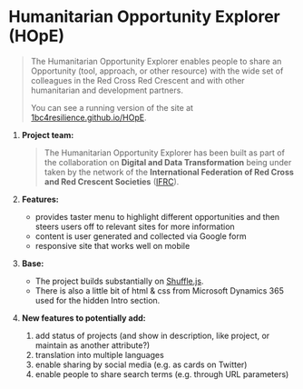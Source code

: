 # Humanitarian Opportunity Explorer (HOpE)
>The Humanitarian Opportunity Explorer enables people to share an Opportunity (tool, approach, or other resource) with the wide set of colleagues in the Red Cross Red Crescent and with other humanitarian and development partners.
>
>You can see a running version of the site at [1bc4resilience.github.io/HOpE](https://1bc4resilience.github.io/HOpE/).

1. **Project team:**
   > The Humanitarian Opportunity Explorer has been built as part of the collaboration on **Digital and Data Transformation** being under taken by the network of the **International Federation of Red Cross and Red Crescent Societies** ([IFRC](http://www.ifrc.org)).

1. **Features:**
   + provides taster menu to highlight different opportunities and then steers users off to relevant sites for more information
   + content is user generated and collected via Google form
   + responsive site that works well on mobile

1. **Base:**
   + The project builds substantially on [Shuffle.js](https://vestride.github.io/Shuffle).
   + There is also a little bit of html & css from Microsoft Dynamics 365 used for the hidden Intro section.

1. **New features to potentially add:**
   1. add status of projects (and show in description, like project, or maintain as another attribute?)
   1. translation into multiple languages
   1. enable sharing by social media (e.g. as cards on Twitter)
   1. enable people to share search terms (e.g. through URL parameters)


